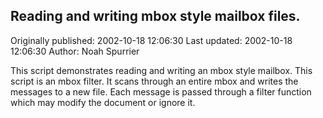 ## Reading and writing mbox style mailbox files. 
Originally published: 2002-10-18 12:06:30 
Last updated: 2002-10-18 12:06:30 
Author: Noah Spurrier 
 
This script demonstrates reading and writing an mbox style mailbox. This script is an mbox filter. It scans through an entire mbox and writes the messages to a new file. Each message is passed through a filter function which may modify the document or ignore it.